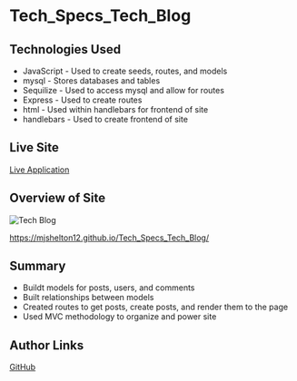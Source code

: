 # Tech_Specs_Tech_Blog

## Technologies Used

* JavaScript - Used to create seeds, routes, and models
* mysql - Stores databases and tables
* Sequilize - Used to access mysql and allow for routes
* Express - Used to create routes
* html - Used within handlebars for frontend of site
* handlebars - Used to create frontend of site

## Live Site

[Live Application](https://mjshelton12.github.io/Tech_Specs_Tech_Blog/)

## Overview of Site

![Tech Blog](https://i.imgur.com/cWvF9RW.jpg)

https://mjshelton12.github.io/Tech_Specs_Tech_Blog/


## Summary

* Buildt models for posts, users, and comments
* Built relationships between models
* Created routes to get posts, create posts, and render them to the page
* Used MVC methodology to organize and power site

## Author Links

[GitHub](https://github.com/mjshelton12)